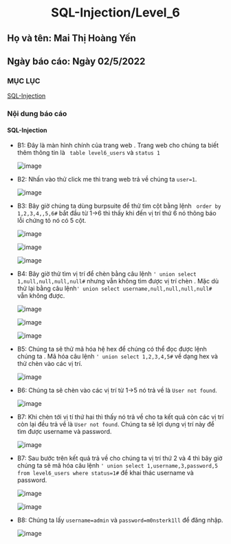 # <div align="center"><p> SQL-Injection/Level_6</p></div>
 ## Họ và tên: Mai Thị Hoàng Yến
 ## Ngày báo cáo: Ngày 02/5/2022
 ### MỤC LỤC
   [SQL-Injection](#gioithieu)
   
### Nội dung báo cáo 
#### SQL-Injection <a name="gioithieu"></a>
- B1: Đây là màn hình chính của trang web . Trang web cho chúng ta biết thêm thông tin là ` table level6_users` và `status 1`

  ![image](https://user-images.githubusercontent.com/101852647/166182323-7faffe4f-f301-4b49-a309-0c4aba66ed8f.png)

- B2: Nhấn vào thử click me thì trang web trả về chúng ta `user=1`.

  ![image](https://user-images.githubusercontent.com/101852647/166182425-05bc47f9-3355-42f6-bbf3-f9d770f451c5.png)

- B3: Bây giờ chúng ta dùng burpsuite để thử tìm cột bằng lệnh ` order by 1,2,3,4,,5,6#` bắt đầu từ 1->6 thì thấy khi đến vị trí thứ 6 nó thông báo lỗi chứng tỏ nó có 5 cột.

  ![image](https://user-images.githubusercontent.com/101852647/166182563-75a1241b-b088-470f-ae30-6f39ab00e610.png)

  ![image](https://user-images.githubusercontent.com/101852647/166182579-3cef1974-e09e-4939-b6eb-25bacbf040d1.png)

  ![image](https://user-images.githubusercontent.com/101852647/166182596-5fd057a8-c1ca-4f41-9930-3ac047f095d5.png)

- B4: Bây giờ thử tìm vị trí để chèn bằng câu lệnh `' union select 1,null,null,null,null#` nhưng vẫn không tìm được vị trí chèn . Mặc dù thử lại bằng câu lệnh`' union select username,null,null,null,null#` vẫn không được.

  ![image](https://user-images.githubusercontent.com/101852647/166182974-7b62c437-7bb0-4eb5-9012-72808049a23b.png)

  ![image](https://user-images.githubusercontent.com/101852647/166182988-696905f3-8c0f-4e41-bf30-2991ba28e8f7.png)

  ![image](https://user-images.githubusercontent.com/101852647/166182997-3ecd66e0-bf73-412f-b065-d67509d17785.png)

- B5: Chúng ta sẽ thử mã hóa hệ hex để chúng có thể đọc được lệnh chúng ta . Mã hóa câu lệnh `' union select 1,2,3,4,5#` về dạng hex và thử chèn vào các vị trí. 

  ![image](https://user-images.githubusercontent.com/101852647/166183303-5ba3efdb-eb15-4ddb-89c7-47fe0a5d350b.png)
  
- B6: Chúng ta sẽ chèn vào các vị trí từ 1->5 nó trả về là `User not found`. 
  
  ![image](https://user-images.githubusercontent.com/101852647/166183374-2b1c52ca-874b-4bbb-bcc4-f381539bd70e.png)
  
- B7: Khi chèn tới vị tí thứ hai thì thấy nó trả về cho ta kết quả còn các vị trí còn lại đều trả về là `User not found`. Chúng ta sẽ lợi dụng vị trí này để tìm được username và password.
  
  ![image](https://user-images.githubusercontent.com/101852647/166183426-e26ad0b7-a580-4076-8b07-d87e27cc7e11.png)
  
- B7: Sau bước trên kết quả trả về cho chúng ta vị trí thứ 2 và 4 thì bây giờ chúng ta sẽ mã hóa câu lệnh `' union select 1,username,3,password,5 from level6_users where status=1#` để khai thác username và password.

  ![image](https://user-images.githubusercontent.com/101852647/166183604-016c6ce0-fd31-447e-89a2-cbde24afa1c8.png)

  ![image](https://user-images.githubusercontent.com/101852647/166183701-0bc3dc76-9172-43c6-8db2-7209f98b464c.png)

- B8: Chúng ta lấy `username=admin` và `password=m0nsterk1ll` để đăng nhập.

  ![image](https://user-images.githubusercontent.com/101852647/166183854-5ca87df3-75a2-44b6-8cad-abf0769c3db2.png)
